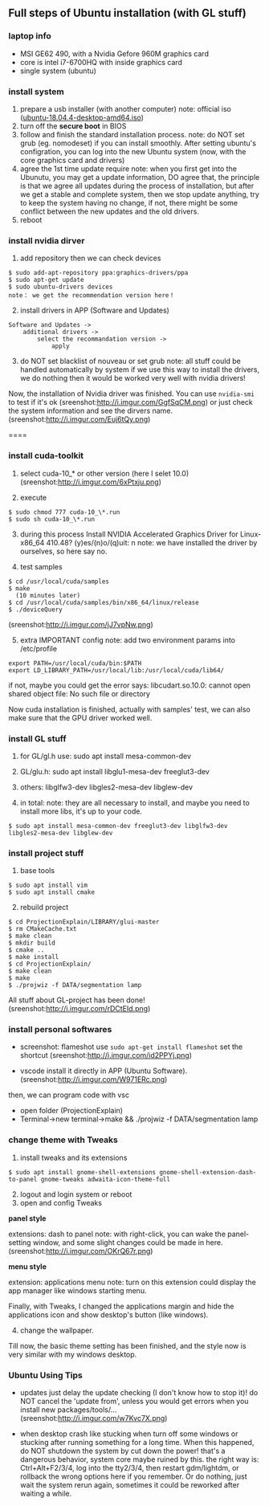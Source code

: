 ## Full steps of Ubuntu installation (with GL stuff)

### laptop info

- MSI GE62 490, with a Nvidia Gefore 960M graphics card
- core is intel i7-6700HQ with inside graphics card
- single system (ubuntu)

### install system

1. prepare a usb installer (with another computer)
note: official iso ([ubuntu-18.04.4-desktop-amd64.iso](https://releases.ubuntu.com/18.04/ubuntu-18.04.4-desktop-amd64.iso))
2. turn off the **secure boot** in BIOS
3. follow and finish the standard installation process.
note: do NOT set grub (eg. nomodeset) if you can install smoothly. After setting ubuntu's configration, you can log into the new Ubuntu system (now, with the core graphics card and drivers)
4. agree the 1st time update require
note: when you first get into the Ubunutu, you may get a update information, DO agree that, the principle is that we agree all updates during the process of installation, but after we get a stable and complete system, then we stop update anything, try to keep the system having no change, if not, there might be some conflict between the new updates and the old drivers. 
5. reboot

### install nvidia dirver
 
1. add repository then we can check devices

```
$ sudo add-apt-repository ppa:graphics-drivers/ppa
$ sudo apt-get update
$ sudo ubuntu-drivers devices
note： we get the recommendation version here！
```

2. install drivers in APP (Software and Updates)

```
Software and Updates ->
    additional drivers ->
        select the recommandation version ->
            apply
```

3. do NOT set blacklist of nouveau or set grub
note: all stuff could be handled automatically by system if we use this way to install the drivers, we do nothing then it would be worked very well with nvidia drivers!


Now, the installation of Nvidia driver was finished. You can use `nvidia-smi` to test if it's ok (sreenshot:http://i.imgur.com/GgfSqCM.png) or just check the system information and see the dirvers name. (sreenshot:http://i.imgur.com/Euj6tQy.png)


====

### install cuda-toolkit

1. select cuda-10_\* or other version (here I selet 10.0)
 (sreenshot:http://i.imgur.com/6xPtxju.png)

2. execute

```
$ sudo chmod 777 cuda-10_\*.run
$ sudo sh cuda-10_\*.run
```

3. during this process
Install NVIDIA Accelerated Graphics Driver for Linux-x86_64 410.48?
(y)es/(n)o/(q)uit: n
note: we have installed the driver by ourselves, so here say no. 

4. test samples
 
```
$ cd /usr/local/cuda/samples
$ make
  (10 minutes later)
$ cd /usr/local/cuda/samples/bin/x86_64/linux/release
$ ./deviceQuery
```

(sreenshot:http://i.imgur.com/jJ7vpNw.png)
 
5. extra IMPORTANT config
note: add two environment params into /etc/profile

```
export PATH=/usr/local/cuda/bin:$PATH 
export LD_LIBRARY_PATH=/usr/local/lib:/usr/local/cuda/lib64/
```

if not, maybe you could get the error says: libcudart.so.10.0: cannot open shared object file: No such file or directory

 
Now cuda installation is finished, actually with samples' test, we can also make sure that the GPU driver worked well.

### install GL stuff

1. for GL/gl.h use:
sudo apt install mesa-common-dev

2. GL/glu.h:
sudo apt install libglu1-mesa-dev freeglut3-dev
 
3. others: 
libglfw3-dev libgles2-mesa-dev libglew-dev 

4. in total:
note: they are all necessary to install, and maybe you need to install more libs, it's up to your code.
```
$ sudo apt install mesa-common-dev freeglut3-dev libglfw3-dev libgles2-mesa-dev libglew-dev 
```

### install project stuff

1. base tools

```
$ sudo apt install vim
$ sudo apt install cmake
```

2. rebuild project

```
$ cd ProjectionExplain/LIBRARY/glui-master
$ rm CMakeCache.txt
$ make clean
$ mkdir build
$ cmake ..
$ make install
$ cd ProjectionExplain/
$ make clean
$ make 
$ ./projwiz -f DATA/segmentation lamp
```

All stuff about GL-project has been done!
 (sreenshot:http://i.imgur.com/rDCtEId.png)

### install personal softwares

- screenshot: flameshot
use `sudo apt-get install flameshot`
set the shortcut
 (sreenshot:http://i.imgur.com/id2PPYj.png)

- vscode
install it directly in APP (Ubuntu Software).
 (sreenshot:http://i.imgur.com/W971ERc.png)

then, we can program code with vsc
  - open folder (ProjectionExplain)
  - Terminal->new terminal->make && ./projwiz -f DATA/segmentation lamp

### change theme with Tweaks

1. install tweaks and its extensions

```
$ sudo apt install gnome-shell-extensions gnome-shell-extension-dash-to-panel gnome-tweaks adwaita-icon-theme-full
```

2. logout and login system or reboot
3. open and config Tweaks

**panel style**

extensions: dash to panel
note: with right-click, you can wake the panel-setting window, and some slight changes could be made in here.
 (sreenshot:http://i.imgur.com/OKrQ67r.png)


**menu style**

extension: applications menu
note: turn on this extension could display the app manager like windows starting menu.

Finally, with Tweaks, I changed the applications margin and hide the applications icon and show desktop's button (like windows).

4. change the wallpaper.

Till now, the basic theme setting has been finished, and the style now is very similar with my windows desktop. 




### Ubuntu Using Tips

- updates
just delay the update checking (I don't know how to stop it)! do NOT cancel the 'update from', unless you would get errors when you install new packages/tools/...
 (sreenshot:http://i.imgur.com/w7Kvc7X.png)

- when desktop crash 
like stucking when turn off some windows or stucking after running something for a long time. When this happened, do NOT shutdown the system by cut down the power! that's a dangerous behavior, system core maybe ruined by this.
the right way is: Ctrl+Alt+F2/3/4, log into the tty2/3/4, then restart gdm/lightdm, or rollback the wrong options here if you remember. Or do nothing, just wait the system rerun again, sometimes it could be reworked after waiting a while.












